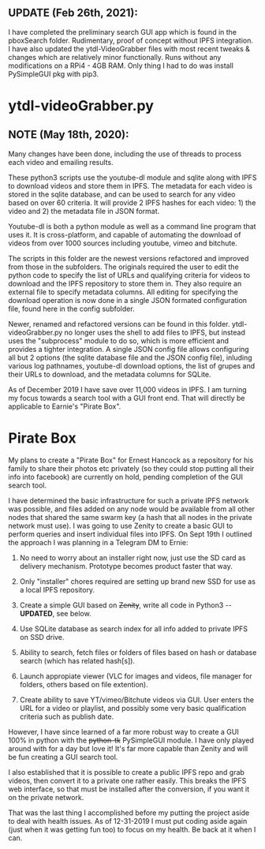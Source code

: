 ## UPDATE (Feb 26th, 2021):
I have completed the preliminary search GUI app which is found in the pboxSearch folder. Rudimentary, proof of concept without IPFS integration.
I have also updated the ytdl-VideoGrabber files with most recent tweaks & changes which are relatively minor functionally. Runs without any modifications on a RPi4 - 4GB RAM. Only thing I had to do was install PySimpleGUI pkg with pip3.

# ytdl-videoGrabber.py
## NOTE (May 18th, 2020): 
Many changes have been done, including the use of threads to process each video and emailing results. 

These python3 scripts use the youtube-dl module and sqlite along with IPFS to download videos and store them in IPFS. The metadata for each video is stored in the sqlite database, and can be used to search for any video based on over 60 criteria. It will provide 2 IPFS hashes for each video: 1) the video and 2) the metadata file in JSON format.

Youtube-dl is both a python module as well as a command line program that uses it. It is cross-platform, and capable of automating the download of videos from over 1000 sources including youtube, vimeo and bitchute.

The scripts in this folder are the newest versions refactored and improved from those in the subfolders. The originals  required the user to edit the python code to specify the list of URLs and qualifying criteria for videos to download and the IPFS repository to store them in. They also require an external file to specify metadata columns. All editing for specifying the download operation is now done in a single JSON formated configuration file, found here in the config subfolder.

Newer, renamed and refactored versions can be found in this folder. ytdl-videoGrabber.py no longer uses the shell to add files to IPFS, but instead uses the "subprocess" module to do so, which is more efficient and provides a tighter integration. A single JSON config file allows configuring all but 2 options (the sqlite database file and the JSON config file), inluding various log pathnames, youtube-dl download options, the list of grupes and their URLs to download, and the metadata columns for SQLite.

As of December 2019 I have save over 11,000 videos in IPFS. I am turning my focus towards a search tool with a GUI front end. That will directly be applicable to Earnie's "Pirate Box". 

# Pirate Box
My plans to create a "Pirate Box" for Ernest Hancock as a repository for his family to share their photos etc privately (so they could stop putting all their info into facebook) are currently on hold, pending completion of the GUI search tool. 

I have determined the basic infrastructure for such a private IPFS network was possible, and files added on any node would be available from all other nodes that shared the same swarm key (a hash that all nodes in the private network must use). I was going to use Zenity to create a basic GUI to perform queries and insert individual files into IPFS. On Sept 19th I outlined the approach I was planning in a Telegram DM to Ernie:

1) No need to worry about an installer right now, just use the SD card as delivery mechanism. Prototype becomes product faster that way.

2) Only "installer" chores required are setting up brand new SSD for use as a local IPFS repository.

3) Create a simple GUI based on ~~Zenity~~, write all code in Python3 -- **UPDATED**, see below.

4) Use SQLite database as search index for all info added to private IPFS on SSD drive.

5) Ability to search, fetch files or folders of files based on hash or database search (which has related hash[s]).

6) Launch appropiate viewer (VLC for images and videos, file manager for folders, others based on file extention).

7) Create ability to save YT/vimeo/Bitchute videos via GUI. User enters the URL for a video or playlist, and possibly some very basic qualification criteria such as publish date.

However, I have since learned of a far more robust way to create a GUI 100% in python with the ~~python-tk~~ PySimpleGUI module. I have only played around with for a day but love it! It's far more capable than Zenity and will be fun creating a GUI search tool. 

I also established that it is possible to create a public IPFS repo and grab videos, then convert it to a private one rather easily. This breaks the IPFS web interface, so that must be installed after the conversion, if you want it on the private network.

That was the last thing I accomplished before my putting the project aside to deal with health issues. As of 12-31-2019 I must put coding aside again (just when it was getting fun too) to focus on my health. Be back at it when I can.
